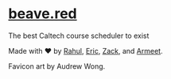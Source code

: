 # [beave.red](https://beave.red)

The best Caltech course scheduler to exist

Made with ❤️ by [Rahul](https://github.com/rchalamala), [Eric](https://github.com/ericlovesmath/), [Zack](https://github.com/zack466), and [Armeet](https://github.com/armeetjatyani).

Favicon art by Audrew Wong.

